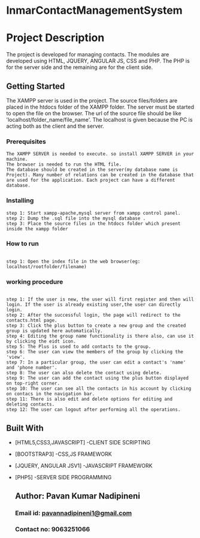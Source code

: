 # InmarContactManagementSystem
# Project Description
The project is developed for managing contacts. The modules are developed using HTML, JQUERY, ANGULAR JS, CSS and PHP. The PHP is for the server side and the remaining are for the client side.

## Getting Started

The XAMPP server is used in the project. The source files/folders are placed in the htdocs folder of the XAMPP folder. The server must be started to open the file on the browser. The url of the source file should be like 'localhost/folder_name/file_name'. The localhost is given because the PC is acting both as the client and the server.  

### Prerequisites

```
The XAMPP SERVER is needed to execute. so install XAMPP SERVER in your machine.
The browser is needed to run the HTML file.
The database should be created in the server(my database name is Project). Many number of relations can be created in the database that are used for the application. Each project can have a different database.

```
### Installing
````
step 1: Start xampp-apache,mysql server from xampp control panel.
step 2: Dump the .sql file into the mysql database .
step 3: Place the source files in the htdocs folder which present inside the xampp folder 
`````
### How to run 
````

step 1: Open the index file in the web browser(eg: localhost/rootfolder/filename)
````
### working procedure
````

step 1: If the user is new, the user will first register and then will login. If the user is already existing user,the user can directly login.  
step 2: After the successful login, the page will redirect to the contacts.html page.
step 3: Click the plus button to create a new group and the created group is updated here automatically.
step 4: Editing the group name functionality is there also, can use it by clicking the eidt icon.
step 5: The Plus is used to add contacts to the group.
step 6: The user can view the members of the group by clicking the 'view'.  
step 7: In a particular group, the user can edit a contact's 'name' and 'phone number'.
step 8: The user can also delete the contact using delete.
step 9: The user can add the contact using the plus button displayed on top-right corner.
step 10: The user can see all the contacts in his account by clicking on contacs in the navigation bar.
step 11: There is also edit and delete options for editing and deleting contacts.
step 12: The user can logout after performing all the operations.
````



## Built With
* [HTML5,CSS3,JAVASCRIPT]  -CLIENT SIDE SCRIPTING 
* [BOOTSTRAP3]             -CSS,JS FRAMEWORK
* [JQUERY, ANGULAR JSV1]   -JAVASCRIPT FRAMEWORK
* [PHP5]                   -SERVER SIDE PROGRAMMING 


     ## Author: Pavan Kumar Nadipineni 
     ### Email id: pavannadipineni1@gmail.com
     ### Contact no: 9063251066
